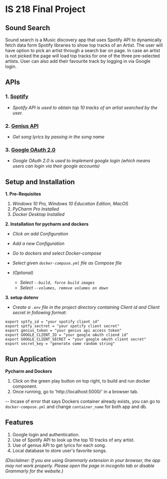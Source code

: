 # IS 218 Final Project

## Sound Search
Sound search is a Music discovery app that uses Spotify API to dynamically fetch data form Spotify libraries to show top tracks of an Artist. The user will have option to pick an artist through a search bar on page. In case an artist is not picked the page will load top tracks for one of the three pre-selected artists.
User can also add their favourite track by logging in via Google login.

## APIs

  ### 1. [Soptify](https://developer.spotify.com/documentation/general/guides/)
  + *Spotify API is used to obtain top 10 tracks of an artist searched by the user.*
  
  ### 2. [Genius API](https://docs.genius.com/#search-h2)
  
  + *Get song lyrics by passing in the song name*

 ### 3. [Google OAuth 2.0](https://developers.google.com/identity/protocols/oauth2)

  + *Google OAuth 2.0 is used to implement google login (which means users can login via their google accounts)*


## Setup and Installation

**1. Pre-Requisites**
  1. *Windows 10 Pro, Windows 10 Education Edition, MacOS*
  2. *PyCharm Pro Installed*
  3. *Docker Desktop Installed*

**2. Installation for pycharm and dockers**

  * *Click on add Configuration*
  
  * *Add a new Configuration*
  
  * *Go to dockers and select Docker-compose*
  
  * *Select given ```docker-compose.yml``` file as Compose file*
  
  * *(Optional)*
    + *Select ```--build, force build images```*
    + *Select ```--volumes, remove volumes on down```*

**3. setup dotenv**
  * *Create a `.env` file in the project directory containing Client id and Client secret in following format:*

```
export sptfy_id = "your spotify client id"
export sptfy_sectret = "your spotify client secret"
export genius_token = "your genius api access token"
export GOOGLE_CLIENT_ID = "your google oAuth cliend id"
export GOOGLE_CLIENT_SECRET = "your google oAuth client secret"
export secret_key = "generate some random string"
```

## Run Application

**Pycharm and Dockers**

1. Click on the green play button on top right, to build and run docker component.
2. Once running, go to 'http://localhost:5000/' in a browser tab.


-- Incase of error that says Dockers container already exists, you can go to ```docker-compose.yml``` and change ```container_name``` for both app and db.

## Features

1. Google login and authentication.
2. Use of Spotify API to look up the top 10 tracks of any artist.
3. Use of genius API to get lyrics for each song.
4. Local database to store user's favorite songs.

*(Disclaimer: If you are using Grammarly extension in your browser, the app may not work properly. Please open the page in incognito tab or disable Grammarly for the website.)*
